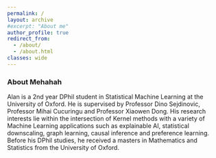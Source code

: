 ```yaml
---
permalink: /
layout: archive
#excerpt: "About me"
author_profile: true
redirect_from: 
  - /about/
  - /about.html
classes: wide
---
```


### About Mehahah
Alan is a 2nd year DPhil student in Statistical Machine Learning at the University of Oxford. He is supervised by Professor Dino Sejdinovic, Professor Mihai Cucuringu and Professor Xiaowen Dong. His research interests lie within the intersection of Kernel methods with a variety of Machine Learning applications such as explainable AI, statistical downscaling, graph learning, causal inference and preference learning. Before his DPhil studies, he received a masters in Mathematics and Statistics from the University of Oxford.


